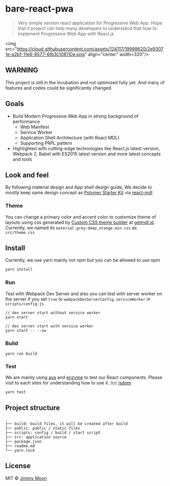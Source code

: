 # bare-react-pwa

> Very simple version react application for Progressive Web App. Hope that it project can help many developers to understand that how to implement Progressive Web App with React.js

<img src="https://cloud.githubusercontent.com/assets/124117/19998620/2e93071e-a2b1-11e6-9577-6fb3c108110e.png" align="center" width=320"/>

## WARNING

This project is still in the incubation and not optimized fully yet. And many of features and codes could be significantly changed.

## Goals

- Build Modern Progressive Web App in strong background of performance
	- Web Manifest
	- Service Worker
	- Application Shell Architecture (with React MDL)
	- Supporting PRPL pattern
- Highlighted with cutting-edge technologies like React.js latest version, Webpack 2, Babel with ES2015 latest version and more latest concepts and tools

## Look and feel

By following material design and App shell design guide, We decide to mostly keep same design concept as [Polymer Starter Kit](https://github.com/PolymerElements/polymer-starter-kit) via [react-mdl](https://react-mdl.github.io)

### Theme

You can change a primary color and accent color to customize theme of layouts using css generated by [Custom CSS theme builder](https://getmdl.io/customize/index.html) at [getmdl.id](https://getmdl.io). Currently, we named its `material.grey-deep_orange.min.css` as `src/theme.css`

## Install

Currently, we use yarn mainly not npm but you can be allowed to use npm

```js
yarn install
```

### Run

Test with Webpack Dev Server and also you can test with server worker on the server if you set `true` to `webpackDevServerConfig.serviceWorker` in `scripts/config.js`

```
// dev server start without service worker
yarn start

// dev server start with service worker
yarn start -- --sw
```

### Build

```
yarn run build
```

### Test

We are mainly using [ava](https://github.com/avajs/ava) and [enzyme](https://github.com/airbnb/enzyme) to test our React components. Please visit to each sites for understanding how to use it. /cc [jsdom](https://github.com/tmpvar/jsdom)

```
yarn test
```

## Project structure

```
.
├── build: build files, it will be created after build
├── public: public / static files
├── scripts: config / build / start script
├── src: application source
├── package.json
├── readme.md
└── yarn.lock
```

## License

MIT © [Jimmy Moon](http://ragingwind.me)
